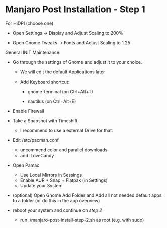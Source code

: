 # Manjaro Post Installation - Step 1

For HiDPI (choose one):

* Open Settings -> Display and Adjust Scaling to 200%

* Open Gnome Tweaks -> Fonts and Adjust Scaling to 1.25



General INIT Maintenance:

* Go through the settings of Gnome and adjust it to your choice.
  
  * We will edit the default Applications later
  
  * Add Keyboard shortcut: 
    
    * gnome-terminal (on Ctrl+Alt+T)
    
    * nautilus (on Ctrl+Alt+E)

* Enable Firewall

* Take a Snapshot with Timeshift
  
  * I recommend to use a external Drive for that.

* Edit /etc/pacman.conf

  * uncommend color and parallel downloads
  * add ILoveCandy

* Open Pamac

  * Use Local Mirrors in Sessings
  * Enable AUR + Snap + Flatpak (in Settings)
  * Update your System

* (optional) Open Gnome Add Folder and Add all not needed default apps to a folder (or do this in the app overview)

* reboot your system and continue on *step 2*

  * run ./manjaro-post-install-step-2.sh as root (e.g. with sudo)
  
 

